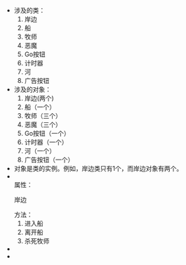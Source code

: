 <html lang="en">

<head>
	<meta charset="utf-8" />
</head>

<body>
	<div>
		<ul>
			<li>
				涉及的类：
				<ol>
					<li>岸边</li>
					<li>船</li>
					<li>牧师</li>
					<li>恶魔</li>
					<li>Go按钮</li>
					<li>计时器</li>
					<li>河</li>
					<li>广告按钮</li>
				</ol>
			</li>
			<li>
				涉及的对象：
				<ol>
					<li>岸边(两个)</li>
					<li>船（一个）</li>
					<li>牧师（三个）</li>
					<li>恶魔（三个）</li>
					<li>Go按钮（一个）</li>
					<li>计时器（一个）</li>
					<li>河（一个）</li>
					<li>广告按钮（一个）</li>
				</ol>
			</li>
			<li>
				对象是类的实例。例如，岸边类只有1个，而岸边对象有两个。
			</li>
			<li><br />
				属性：
				<p>岸边</p>
				方法：
				<ol>
					<li>进入船</li>
					<li>离开船</li>
					<li>杀死牧师</li>
				</ol>
			</li>
			<li><br />
			</li>
			<li>
			</li>
		</ul>
	</div>
</body>
</html>
